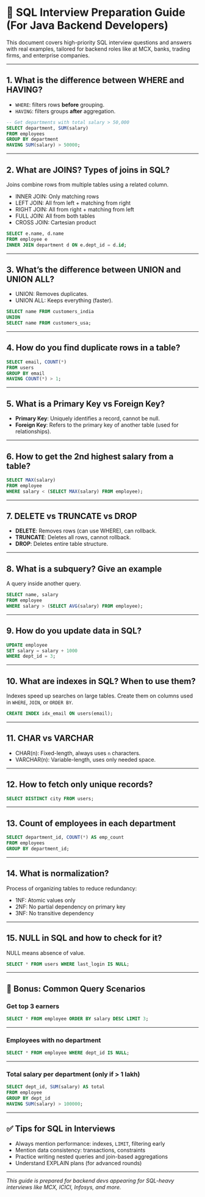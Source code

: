 
# 🧠 SQL Interview Preparation Guide (For Java Backend Developers)

This document covers high-priority SQL interview questions and answers with real examples, tailored for backend roles like at MCX, banks, trading firms, and enterprise companies.

---

## 1. What is the difference between WHERE and HAVING?

- `WHERE`: filters rows **before** grouping.
- `HAVING`: filters groups **after** aggregation.

```sql
-- Get departments with total salary > 50,000
SELECT department, SUM(salary)
FROM employees
GROUP BY department
HAVING SUM(salary) > 50000;
```

---

## 2. What are JOINS? Types of joins in SQL?

Joins combine rows from multiple tables using a related column.

- INNER JOIN: Only matching rows
- LEFT JOIN: All from left + matching from right
- RIGHT JOIN: All from right + matching from left
- FULL JOIN: All from both tables
- CROSS JOIN: Cartesian product

```sql
SELECT e.name, d.name
FROM employee e
INNER JOIN department d ON e.dept_id = d.id;
```

---

## 3. What’s the difference between UNION and UNION ALL?

- UNION: Removes duplicates.
- UNION ALL: Keeps everything (faster).

```sql
SELECT name FROM customers_india
UNION
SELECT name FROM customers_usa;
```

---

## 4. How do you find duplicate rows in a table?

```sql
SELECT email, COUNT(*)
FROM users
GROUP BY email
HAVING COUNT(*) > 1;
```

---

## 5. What is a Primary Key vs Foreign Key?

- **Primary Key**: Uniquely identifies a record, cannot be null.
- **Foreign Key**: Refers to the primary key of another table (used for relationships).

---

## 6. How to get the 2nd highest salary from a table?

```sql
SELECT MAX(salary)
FROM employee
WHERE salary < (SELECT MAX(salary) FROM employee);
```

---

## 7. DELETE vs TRUNCATE vs DROP

- **DELETE**: Removes rows (can use WHERE), can rollback.
- **TRUNCATE**: Deletes all rows, cannot rollback.
- **DROP**: Deletes entire table structure.

---

## 8. What is a subquery? Give an example

A query inside another query.

```sql
SELECT name, salary
FROM employee
WHERE salary > (SELECT AVG(salary) FROM employee);
```

---

## 9. How do you update data in SQL?

```sql
UPDATE employee
SET salary = salary + 1000
WHERE dept_id = 3;
```

---

## 10. What are indexes in SQL? When to use them?

Indexes speed up searches on large tables. Create them on columns used in `WHERE`, `JOIN`, or `ORDER BY`.

```sql
CREATE INDEX idx_email ON users(email);
```

---

## 11. CHAR vs VARCHAR

- CHAR(n): Fixed-length, always uses `n` characters.
- VARCHAR(n): Variable-length, uses only needed space.

---

## 12. How to fetch only unique records?

```sql
SELECT DISTINCT city FROM users;
```

---

## 13. Count of employees in each department

```sql
SELECT department_id, COUNT(*) AS emp_count
FROM employees
GROUP BY department_id;
```

---

## 14. What is normalization?

Process of organizing tables to reduce redundancy:

- 1NF: Atomic values only
- 2NF: No partial dependency on primary key
- 3NF: No transitive dependency

---

## 15. NULL in SQL and how to check for it?

NULL means absence of value.

```sql
SELECT * FROM users WHERE last_login IS NULL;
```

---

## 🔁 Bonus: Common Query Scenarios

### Get top 3 earners
```sql
SELECT * FROM employee ORDER BY salary DESC LIMIT 3;
```

---

### Employees with no department
```sql
SELECT * FROM employee WHERE dept_id IS NULL;
```

---

### Total salary per department (only if > 1 lakh)
```sql
SELECT dept_id, SUM(salary) AS total
FROM employee
GROUP BY dept_id
HAVING SUM(salary) > 100000;
```

---

## ✅ Tips for SQL in Interviews

- Always mention performance: indexes, `LIMIT`, filtering early
- Mention data consistency: transactions, constraints
- Practice writing nested queries and join-based aggregations
- Understand EXPLAIN plans (for advanced rounds)

---

_This guide is prepared for backend devs appearing for SQL-heavy interviews like MCX, ICICI, Infosys, and more._
